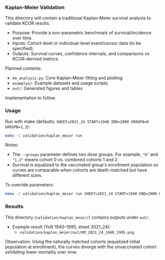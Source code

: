 ### Kaplan-Meier Validation

This directory will contain a traditional Kaplan–Meier survival analysis to validate KCOR results.

- Purpose: Provide a non-parametric benchmark of survival/incidence over time.
- Inputs: Cohort-level or individual-level event/censor data (to be specified).
- Outputs: Survival curves, confidence intervals, and comparisons vs KCOR-derived metrics.

Planned contents:
- `km_analysis.py`: Core Kaplan–Meier fitting and plotting
- `examples/`: Example datasets and usage scripts
- `out/`: Generated figures and tables

Implementation to follow.

### Usage

Run with make (defaults: `SHEET=2021_24 START=1940 END=2000 GROUPA=0 GROUPB=1,2`):

```bash
make -C validation/kaplan_meier run
```

Notes:
- The `--groups` parameter defines two dose groups. For example, `"0"` and `"1,2"` means cohort 0 vs. combined cohorts 1 and 2.
- Survival is equalized to the vaccinated group's enrollment population so curves are comparable when cohorts are death-matched but have different sizes.

To override parameters:

```bash
make -C validation/kaplan_meier run SHEET=2021_24 START=1940 END=2000 GROUPA="0" GROUPB="1,2"
```

### Results

This directory (`validation/kaplan_meier/`) contains outputs under `out/`.

- Example result (YoB 1940–1995, sheet 2021_24):
  - `validation/kaplan_meier/out/KM_2021_24_1940_1995.png`

Observation: Using the naturally matched cohorts (equalized initial population at enrollment), the curves diverge with the unvaccinated cohort exhibiting lower mortality over time.


